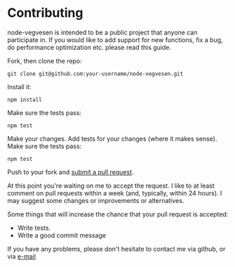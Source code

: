 # Contributing

node-vegvesen is intended to be a public project that anyone can participate in. If you would like to add support for new functions, fix a bug, do performance optimization etc. please read this guide.

Fork, then clone the repo:

    git clone git@github.com:your-username/node-vegvesen.git
    
Install it:

    npm install

Make sure the tests pass:

    npm test

Make your changes. Add tests for your changes (where it makes sense). Make sure the tests pass:

    npm test

Push to your fork and [submit a pull request][pr].

[pr]: https://github.com/thomas-alrek/node-vegvesen/compare/

At this point you're waiting on me to accept the request. I like to at least comment on pull requests
within a week (and, typically, within 24 hours). I may suggest
some changes or improvements or alternatives.

Some things that will increase the chance that your pull request is accepted:

* Write tests.
* Write a good commit message

If you have any problems, please don't hesitate to contact me via github, or via [e-mail](mailto:thomas@alrek.no)